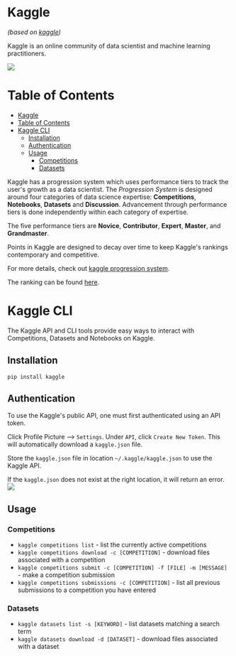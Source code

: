 # Kaggle
*(based on [kaggle](https://www.kaggle.com))*

Kaggle is an online community of data scientist and machine learning practitioners.

![](https://i.imgur.com/6dCASv1.png)

# Table of Contents
- [Kaggle](#kaggle)
- [Table of Contents](#table-of-contents)
- [Kaggle CLI](#kaggle-cli)
  - [Installation](#installation)
  - [Authentication](#authentication)
  - [Usage](#usage)
    - [Competitions](#competitions)
    - [Datasets](#datasets)



Kaggle has a progression system which uses performance tiers to track the user's growth as a data scientist. The *Progression System* is designed around four categories of data science expertise: **Competitions**, **Notebooks**, **Datasets** and **Discussion**. Advancement through performance tiers is done independently within each category of expertise.

The five performance tiers are **Novice**, **Contributor**, **Expert**, **Master**, and **Grandmaster**.

Points in Kaggle are designed to decay over time to keep Kaggle's rankings contemporary and competitive.

For more details, check out [kaggle progression system](https://www.kaggle.com/progression).

The ranking can be found [here](https://www.kaggle.com/rankings).

# Kaggle CLI
The Kaggle API and CLI tools provide easy ways to interact with Competitions, Datasets and Notebooks on Kaggle.

## Installation
``` shell
pip install kaggle
```

## Authentication
To use the Kaggle's public API, one must first authenticated using an API token.

Click Profile Picture --> `Settings`. Under `API`, click `Create New Token`. This will automatically download a `kaggle.json` file.

Store the `kaggle.json` file in location `~/.kaggle/kaggle.json` to use the Kaggle API.

If the `kaggle.json` does not exist at the right location, it will return an error.
![](https://i.imgur.com/XzKur8j.png)

## Usage
### Competitions
- `kaggle competitions list` - list the currently active competitions
- `kaggle competitions download -c [COMPETITION]` - download files associated with a competition
- `kaggle competitions submit -c [COMPETITION] -f [FILE] -m [MESSAGE]` - make a competition submission
- `kaggle competitions submissions -c [COMPETITION]` - list all previous submissions to a competition you have entered

### Datasets
- `kaggle datasets list -s [KEYWORD]` - list datasets matching a search term
- `kaggle datasets download -d [DATASET]` - download files associated with a dataset
